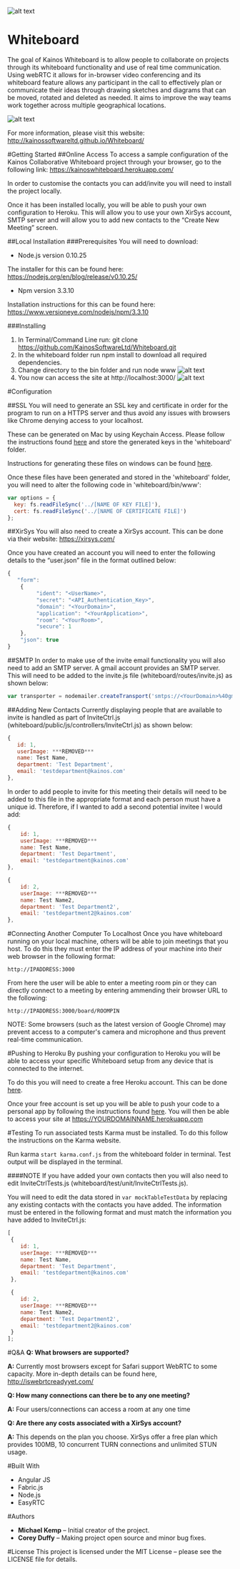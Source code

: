 ![alt text](https://cdn3.kainos.com/wp-content/themes/kainos.com/images/Kainos-Logo.png?dd6334 "Kainos Logo")

# Whiteboard

The goal of Kainos Whiteboard is to allow people to collaborate on projects through its whiteboard functionality and use of real time communication. Using webRTC it allows for in-browser video conferencing and its whiteboard feature allows any participant in the call to effectively plan or communicate their ideas through drawing sketches and diagrams that can be moved, rotated and deleted as needed. It aims to improve the way teams work together across multiple geographical locations.

![alt text](Canvas_Functionality.gif)

For more information, please visit this website: http://kainossoftwareltd.github.io/Whiteboard/  

#Getting Started
##Online Access
To access a sample configuration of the Kainos Collaborative Whiteboard project through your browser, go to the following link: https://kainoswhiteboard.herokuapp.com/ 

In order to customise the contacts you can add/invite you will need to install the project locally. 

Once it has been installed locally, you will be able to push your own configuration to Heroku. This will allow you to use your own XirSys account, SMTP server and will allow you to add new contacts to the “Create New Meeting” screen. 

##Local Installation
###Prerequisites
You will need to download:
* Node.js version 0.10.25

The installer for this can be found here: https://nodejs.org/en/blog/release/v0.10.25/
* Npm version 3.3.10

Installation instructions for this can be found here: https://www.versioneye.com/nodejs/npm/3.3.10

###Installing
1. In Terminal/Command Line run: git clone https://github.com/KainosSoftwareLtd/Whiteboard.git 
2. In the whiteboard folder run npm install to download all required dependencies.
3. Change directory to the bin folder and run node www
![alt text](Running_Locally.gif)
4. You now can access the site at http://localhost:3000/
![alt text](Connecting.gif)

#Configuration

##SSL
You will need to generate an SSL key and certificate in order for the program to run on a HTTPS server and thus avoid any issues with browsers like Chrome denying access to your localhost.

These can be generated on Mac by using Keychain Access. Please follow the instructions found [here](https://certsimple.com/blog/localhost-ssl-fix) and store the generated keys in the 'whiteboard' folder.

Instructions for generating these files on windows can be found [here](http://www.robbagby.com/iis/self-signed-certificates-on-iis-7-the-easy-way-and-the-most-effective-way/).

Once these files have been generated and stored in the 'whiteboard' folder, you will need to alter the following code in 'whiteboard/bin/www':

```javascript
var options = {
  key: fs.readFileSync('../[NAME OF KEY FILE]'),
  cert: fs.readFileSync('../[NAME OF CERTIFICATE FILE]') 
};
```


##XirSys
You will also need to create a XirSys account. This can be done via their website:
https://xirsys.com/ 

Once you have created an account you will need to enter the following details to the “user.json” file in the format outlined below:

```javascript
{
   "form": 
    {
         "ident": "<UserName>",
         "secret": "<API_Authentication_Key>",
         "domain": "<YourDomain>",
         "application": "<YourApplication>",
         "room": "<YourRoom>",
         "secure": 1
    },
    "json": true
}
```

##SMTP
In order to make use of the invite email functionality you will also need to add an SMTP server.
A gmail account provides an SMTP server. This will need to be added to the invite.js file (whiteboard/routes/invite.js) as shown below:
```javascript
var transporter = nodemailer.createTransport('smtps://<YourDomain>%40gmail.com:<YourPassword>@smtp.gmail.com');
```

##Adding New Contacts
Currently displaying people that are available to invite is handled as part of InviteCtrl.js (whiteboard/public/js/controllers/InviteCtrl.js) as shown below:

```javascript
{
   id: 1,
   userImage: ***REMOVED***
   name: Test Name,
   department: 'Test Department',
   email: 'testdepartment@kainos.com'
},
```
In order to add people to invite for this meeting their details will need to be added to this file in the appropriate format and each person must have a unique id. Therefore, if I wanted to add a second potential invitee I would add:
```javascript
{
    id: 1,
    userImage: ***REMOVED***
    name: Test Name,
    department: 'Test Department',
    email: 'testdepartment@kainos.com'
},	

{
    id: 2,
    userImage: ***REMOVED***
    name: Test Name2,
    department: 'Test Department2',
    email: 'testdepartment2@kainos.com'
},
```

#Connecting Another Computer To Localhost
Once you have whiteboard running on your local machine, others will be able to join meetings that you host. To do this they must enter the IP address of your machine into their web browser in the following format:

`http://IPADDRESS:3000`

From here the user will be able to enter a meeting room pin or they can directly connect to a meeting by entering ammending their browser URL to the following:

`http://IPADDRESS:3000/board/ROOMPIN`

NOTE: Some browsers (such as the latest version of Google Chrome) may prevent access to a computer's camera and microphone and thus prevent real-time communication.

#Pushing to Heroku
By pushing your configuration to Heroku you will be able to access your specific Whiteboard setup from any device that is connected to the internet.

To do this you will need to create a free Heroku account. This can be done [here](https://signup.heroku.com/dc).

Once your free account is set up you will be able to push your code to a personal app by following the instructions found [here](https://devcenter.heroku.com/articles/git). You will then be able to access your site at 
https://YOURDOMAINNAME.herokuapp.com

#Testing
To run associated tests Karma must be installed. To do this follow the instructions on the Karma website. 

Run karma `start karma.conf.js` from the whiteboard folder in terminal. Test output will be displayed in the terminal.

####NOTE
If you have added your own contacts then you will also need to edit InviteCtrlTests.js (whiteboard/test/unit/InviteCtrlTests.js).

You will need to edit the data stored in `var mockTableTestData` by replacing any existing contacts with the contacts you have added.
The information must be entered in the following format and must match the information you have added to InviteCtrl.js:
```javascript
[
 {
    id: 1,
    userImage: ***REMOVED***
    name: Test Name,
    department: 'Test Department',
    email: 'testdepartment@kainos.com'
 },	

 {
    id: 2,
    userImage: ***REMOVED***
    name: Test Name2,
    department: 'Test Department2',
    email: 'testdepartment2@kainos.com'
 }
];
```

#Q&A
**Q: What browsers are supported?**

**A:** Currently most browsers except for Safari support WebRTC to some capacity. More in-depth details can be found here, http://iswebrtcreadyyet.com/ 

**Q: How many connections can there be to any one meeting?**

**A:** Four users/connections can access a room at any one time

**Q: Are there any costs associated with a XirSys account?**

**A:** This depends on the plan you choose. XirSys offer a free plan which provides 100MB, 10 concurrent TURN connections and unlimited STUN usage.


#Built With
*	Angular JS
*	Fabric.js
*	Node.js
*	EasyRTC

#Authors
* **Michael Kemp** – Initial creator of the project.
* **Corey Duffy** – Making project open source and minor bug fixes.

#License
This project is licensed under the MIT License – please see the LICENSE file for details.

